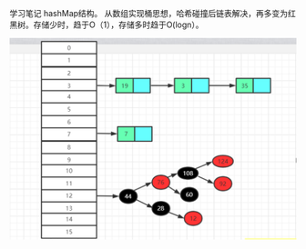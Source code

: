 学习笔记
hashMap结构。
从数组实现桶思想，哈希碰撞后链表解决，再多变为红黑树。存储少时，趋于O（1），存储多时趋于O(logn）。

![1604629455718](https://github.com/dadayuyaochiren/algorithm018/blob/master/week02/assets/1604629455718.png)
